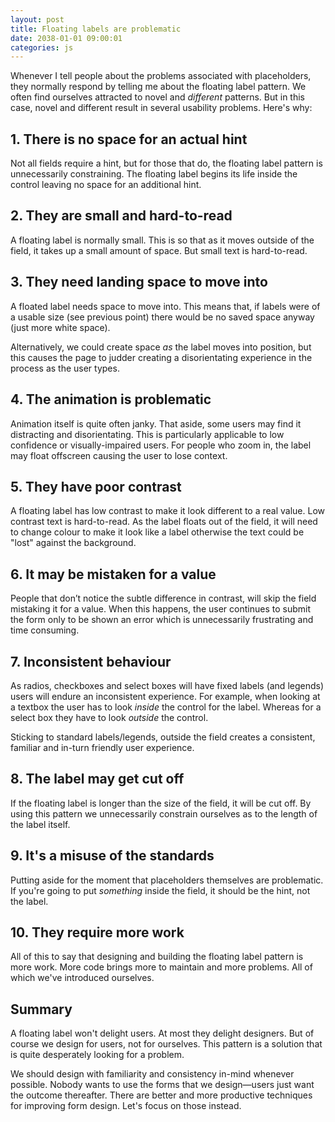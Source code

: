 ```yaml
---
layout: post
title: Floating labels are problematic
date: 2038-01-01 09:00:01
categories: js
---
```


Whenever I tell people about the problems associated with placeholders, they normally respond by telling me about the floating label pattern. We often find ourselves attracted to novel and *different* patterns. But in this case, novel and different result in several usability problems. Here's why:

## 1. There is no space for an actual hint

Not all fields require a hint, but for those that do, the floating label pattern is unnecessarily constraining. The floating label begins its life inside the control leaving no space for an additional hint.

## 2. They are small and hard-to-read

A floating label is normally small. This is so that as it moves outside of the field, it takes up a small amount of space. But small text is hard-to-read.

## 3. They need landing space to move into

A floated label needs space to move into. This means that, if labels were of a usable size (see previous point) there would be no saved space anyway (just more white space).

Alternatively, we could create space *as* the label moves into position, but this causes the page to judder creating a disorientating experience in the process as the user types.

## 4. The animation is problematic

Animation itself is quite often janky. That aside, some users may find it distracting and disorientating. This is particularly applicable to low confidence or visually-impaired users. For people who zoom in, the label may float offscreen causing the user to lose context.

## 5. They have poor contrast

A floating label has low contrast to make it look different to a real value. Low contrast text is hard-to-read. As the label floats out of the field, it will need to change colour to make it look like a label otherwise the text could be "lost" against the background.

## 6. It may be mistaken for a value

People that don’t notice the subtle difference in contrast, will skip the field mistaking it for a value. When this happens, the user continues to submit the form only to be shown an error which is unnecessarily frustrating and time consuming.

## 7. Inconsistent behaviour

As radios, checkboxes and select boxes will have fixed labels (and legends) users will endure an inconsistent experience. For example, when looking at a textbox the user has to look *inside* the control for the label. Whereas for a select box they have to look *outside* the control.

Sticking to standard labels/legends, outside the field creates a consistent, familiar and in-turn friendly user experience.

## 8. The label may get cut off

If the floating label is longer than the size of the field, it will be cut off. By using this pattern we unnecessarily constrain ourselves as to the length of the label itself.

## 9. It's a misuse of the standards

Putting aside for the moment that placeholders themselves are problematic. If you're going to put *something* inside the field, it should be the hint, not the label.

## 10. They require more work

All of this to say that designing and building the floating label pattern is more work. More code brings more to maintain and more problems. All of which we've introduced ourselves.

## Summary

A floating label won't delight users. At most they delight designers. But of course we design for users, not for ourselves. This pattern is a solution that is quite desperately looking for a problem.

We should design with familiarity and consistency in-mind whenever possible. Nobody wants to use the forms that we design&mdash;users just want the outcome thereafter. There are better and more productive techniques for improving form design. Let's focus on those instead.